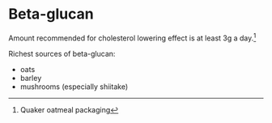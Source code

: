 # Beta-glucan

Amount recommended for cholesterol lowering effect is at least 3g a day.[^quaker]

[^quaker]: Quaker oatmeal packaging

Richest sources of beta-glucan:
* oats
* barley
* mushrooms (especially shiitake)